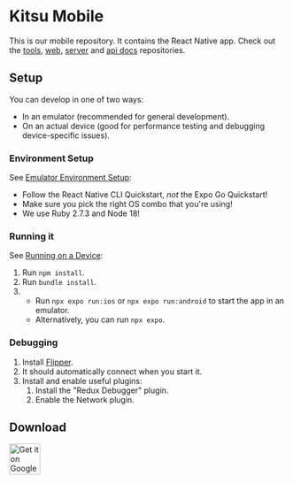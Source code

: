# Kitsu Mobile

This is our mobile repository. It contains the React Native app. Check out the [tools], [web], [server] and [api docs] repositories.

[tools]:	https://github.com/hummingbird-me/kitsu-tools
[web]:	https://github.com/hummingbird-me/hummingbird-client
[server]:	https://github.com/hummingbird-me/kitsu-server
[api docs]:	https://github.com/hummingbird-me/api-docs

## Setup

You can develop in one of two ways:

-	In an emulator (recommended for general development).
-	On an actual device (good for performance testing and debugging device-specific issues).

### Environment Setup

See [Emulator Environment Setup](https://reactnative.dev/docs/environment-setup):

- Follow the React Native CLI Quickstart, _not_ the Expo Go Quickstart!
- Make sure you pick the right OS combo that you're using!
- We use Ruby 2.7.3 and Node 18!

### Running it

See [Running on a Device](https://reactnative.dev/docs/running-on-device):

1.	Run `npm install`.
1.	Run `bundle install`.
1.	-	Run `npx expo run:ios` or `npx expo run:android` to start the app in an emulator.
	-	Alternatively, you can run `npx expo`.

### Debugging

1.	Install [Flipper](https://fbflipper.com).
1.	It should automatically connect when you start it.
1.	Install and enable useful plugins:
	1.	Install the "Redux Debugger" plugin.
	1.	Enable the Network plugin.

## Download

<a href='https://play.google.com/store/apps/details?id=com.everfox.animetrackerandroid&utm_source=github&utm_campaign=kitsu-mobile&pcampaignid=pcampaignidMKT-Other-global-all-co-prtnr-py-PartBadge-Mar2515-1'>
	<img
		style='height:4em'
		alt='Get it on Google Play'
		src='https://play.google.com/intl/en_us/badges/static/images/badges/en_badge_web_generic.png'/>
</a> <!-- https://play.google.com/intl/en_us/badges/ -->
